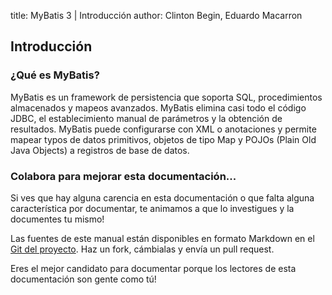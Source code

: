 title: MyBatis 3 | Introducción
author: Clinton Begin, Eduardo Macarron

## Introducción

### ¿Qué es MyBatis?

MyBatis es un framework de persistencia que soporta SQL, procedimientos almacenados y mapeos avanzados. MyBatis elimina
casi todo el código JDBC, el establecimiento manual de parámetros y la obtención de resultados. MyBatis puede
configurarse con XML o anotaciones y permite mapear typos de datos primitivos, objetos de tipo Map y POJOs (Plain Old
Java Objects) a registros de base de datos.

### Colabora para mejorar esta documentación...

Si ves que hay alguna carencia en esta documentación o que falta alguna característica por documentar, te animamos a que
lo investigues y la documentes tu mismo!

Las fuentes de este manual están disponibles en formato Markdown en
el [Git del proyecto](https://github.com/mybatis/mybatis-3/tree/master/src/site). Haz un fork, cámbialas y envía un pull
request.

Eres el mejor candidato para documentar porque los lectores de esta documentación son gente como tú!
